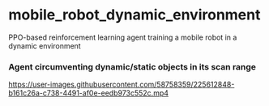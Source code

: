 # mobile_robot_dynamic_environment
PPO-based reinforcement learning agent training a mobile robot in a dynamic environment





### Agent circumventing dynamic/static objects in its scan range ###
https://user-images.githubusercontent.com/58758359/225612848-b161c26a-c738-4491-af0e-eedb973c552c.mp4




